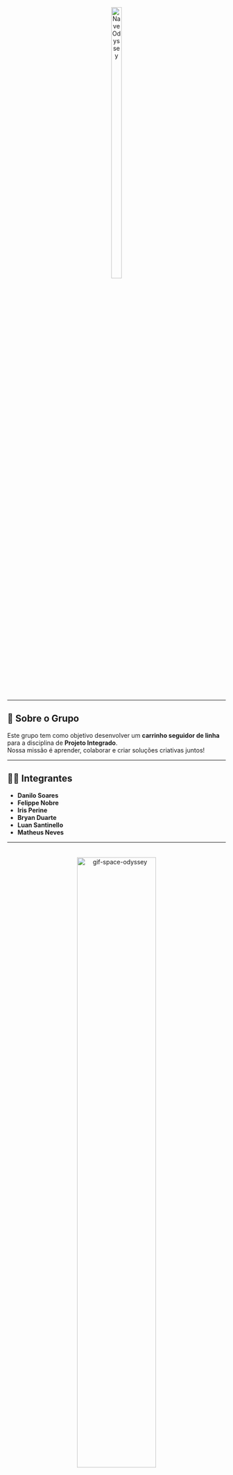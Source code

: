 <div align="center">
  <img src="https://github.com/user-attachments/assets/96747289-4267-4d46-8cba-d84c27f0be40" 
       alt="Nave Odyssey" 
       style="width: 40%; max-width: 60px; height: auto; margin-bottom: 20px;">
</div>

---

## 🎯 Sobre o Grupo
Este grupo tem como objetivo desenvolver um **carrinho seguidor de linha** para a disciplina de **Projeto Integrado**.  
Nossa missão é aprender, colaborar e criar soluções criativas juntos!

---

## 👨‍💻 Integrantes
- **Danilo Soares**  
- **Felippe Nobre**  
- **Iris Perine**  
- **Bryan Duarte**  
- **Luan Santinello**  
- **Matheus Neves**

---

<div align="center">
  <img alt="gif-space-odyssey" 
       src="https://media.giphy.com/media/3ohhwi8j3zjpDMhvxK/giphy.gif" 
       style="width: 60%; max-width: 800px; height: auto; margin-top: 20px;">
</div>

---

## 🌌 Nossa Odisseia
Assim como numa verdadeira jornada, cada desafio é uma oportunidade de crescimento.  
Estamos prontos para acelerar e concluir essa aventura com sucesso! 🏎️💨
